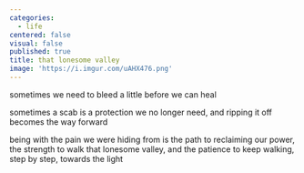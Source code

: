 ```yaml
---
categories:
  - life
centered: false
visual: false
published: true
title: that lonesome valley
image: 'https://i.imgur.com/uAHX476.png'
---
```

sometimes we need to bleed a little
before we can heal 

sometimes a scab is a protection 
we no longer need, and ripping it off 
becomes the way forward 

being with the pain we were hiding from 
is the path to reclaiming our power, 
the strength to walk that lonesome valley, 
and the patience to keep walking,
step by step, towards the light
